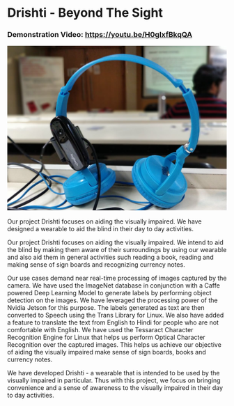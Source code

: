 
# Drishti - Beyond The Sight

### Demonstration Video: https://youtu.be/H0gIxfBkqQA

![Drishti - Prototype](/images/file-1.jpeg?raw=true "Drishti - Prototype")

Our project Drishti focuses on aiding the visually impaired. We have designed a wearable to aid the blind in their day to day activities.

Our project Drishti focuses on aiding the visually impaired. We intend to aid the blind by making them aware of their surroundings by using our wearable and also aid them in general activities such reading a book, reading and making sense of sign boards and recognizing currency notes.

Our use cases demand near real-time processing of images captured by the camera. We have used the ImageNet database in conjunction with a Caffe powered Deep Learning Model to generate labels by performing object detection on the images. We have leveraged the processing power of the Nvidia Jetson for this purpose. The labels generated as text are then converted to Speech using the Trans Library for Linux. We also have added a feature to translate the text from English to Hindi for people who are not comfortable with English. We have used the Tessaract Character Recognition Engine for Linux that helps us perform Optical Character Recognition over the captured images. This helps us achieve our objective of aiding the visually impaired make sense of sign boards, books and currency notes.

We have developed Drishti - a wearable that is intended to be used by the visually impaired in particular. Thus with this project, we focus on bringing convenience and a sense of awareness to the visually impaired in their day to day activities.
